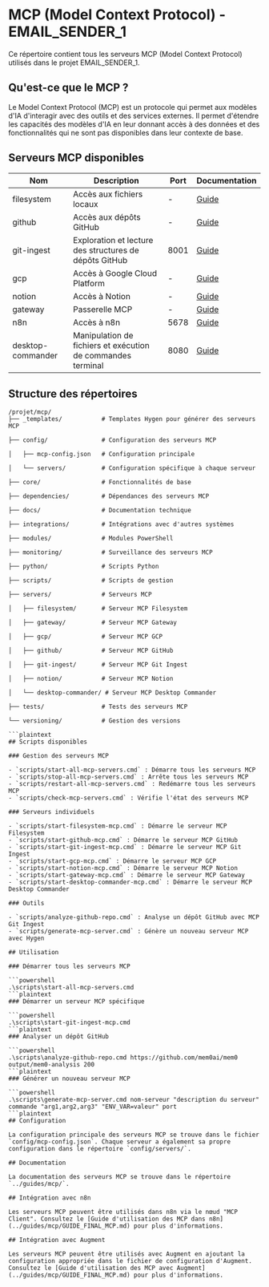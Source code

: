 # MCP (Model Context Protocol) - EMAIL_SENDER_1

Ce répertoire contient tous les serveurs MCP (Model Context Protocol) utilisés dans le projet EMAIL_SENDER_1.

## Qu'est-ce que le MCP ?

Le Model Context Protocol (MCP) est un protocole qui permet aux modèles d'IA d'interagir avec des outils et des services externes. Il permet d'étendre les capacités des modèles d'IA en leur donnant accès à des données et des fonctionnalités qui ne sont pas disponibles dans leur contexte de base.

## Serveurs MCP disponibles

| Nom | Description | Port | Documentation |
|-----|-------------|------|---------------|
| filesystem | Accès aux fichiers locaux | - | [Guide](../guides/mcp/GUIDE_FINAL_MCP.md) |
| github | Accès aux dépôts GitHub | - | [Guide](../guides/mcp/GITHUB_MCP.md) |
| git-ingest | Exploration et lecture des structures de dépôts GitHub | 8001 | [Guide](../guides/mcp/GUIDE_MCP_GIT_INGEST.md) |
| gcp | Accès à Google Cloud Platform | - | [Guide](../guides/mcp/GUIDE_FINAL_MCP.md) |
| notion | Accès à Notion | - | [Guide](../guides/mcp/GUIDE_FINAL_MCP.md) |
| gateway | Passerelle MCP | - | [Guide](../guides/mcp/GUIDE_MCP_GATEWAY.md) |
| n8n | Accès à n8n | 5678 | [Guide](../guides/mcp/GUIDE_FINAL_MCP.md) |
| desktop-commander | Manipulation de fichiers et exécution de commandes terminal | 8080 | [Guide](../guides/mcp/GUIDE_MCP_DESKTOP_COMMANDER.md) |

## Structure des répertoires

```plaintext
/projet/mcp/
├── _templates/           # Templates Hygen pour générer des serveurs MCP

├── config/               # Configuration des serveurs MCP

│   ├── mcp-config.json   # Configuration principale

│   └── servers/          # Configuration spécifique à chaque serveur

├── core/                 # Fonctionnalités de base

├── dependencies/         # Dépendances des serveurs MCP

├── docs/                 # Documentation technique

├── integrations/         # Intégrations avec d'autres systèmes

├── modules/              # Modules PowerShell

├── monitoring/           # Surveillance des serveurs MCP

├── python/               # Scripts Python

├── scripts/              # Scripts de gestion

├── servers/              # Serveurs MCP

│   ├── filesystem/       # Serveur MCP Filesystem

│   ├── gateway/          # Serveur MCP Gateway

│   ├── gcp/              # Serveur MCP GCP

│   ├── github/           # Serveur MCP GitHub

│   ├── git-ingest/       # Serveur MCP Git Ingest

│   ├── notion/           # Serveur MCP Notion

│   └── desktop-commander/ # Serveur MCP Desktop Commander

├── tests/                # Tests des serveurs MCP

└── versioning/           # Gestion des versions

```plaintext
## Scripts disponibles

### Gestion des serveurs MCP

- `scripts/start-all-mcp-servers.cmd` : Démarre tous les serveurs MCP
- `scripts/stop-all-mcp-servers.cmd` : Arrête tous les serveurs MCP
- `scripts/restart-all-mcp-servers.cmd` : Redémarre tous les serveurs MCP
- `scripts/check-mcp-servers.cmd` : Vérifie l'état des serveurs MCP

### Serveurs individuels

- `scripts/start-filesystem-mcp.cmd` : Démarre le serveur MCP Filesystem
- `scripts/start-github-mcp.cmd` : Démarre le serveur MCP GitHub
- `scripts/start-git-ingest-mcp.cmd` : Démarre le serveur MCP Git Ingest
- `scripts/start-gcp-mcp.cmd` : Démarre le serveur MCP GCP
- `scripts/start-notion-mcp.cmd` : Démarre le serveur MCP Notion
- `scripts/start-gateway-mcp.cmd` : Démarre le serveur MCP Gateway
- `scripts/start-desktop-commander-mcp.cmd` : Démarre le serveur MCP Desktop Commander

### Outils

- `scripts/analyze-github-repo.cmd` : Analyse un dépôt GitHub avec MCP Git Ingest
- `scripts/generate-mcp-server.cmd` : Génère un nouveau serveur MCP avec Hygen

## Utilisation

### Démarrer tous les serveurs MCP

```powershell
.\scripts\start-all-mcp-servers.cmd
```plaintext
### Démarrer un serveur MCP spécifique

```powershell
.\scripts\start-git-ingest-mcp.cmd
```plaintext
### Analyser un dépôt GitHub

```powershell
.\scripts\analyze-github-repo.cmd https://github.com/mem0ai/mem0 output/mem0-analysis 200
```plaintext
### Générer un nouveau serveur MCP

```powershell
.\scripts\generate-mcp-server.cmd nom-serveur "description du serveur" commande "arg1,arg2,arg3" "ENV_VAR=valeur" port
```plaintext
## Configuration

La configuration principale des serveurs MCP se trouve dans le fichier `config/mcp-config.json`. Chaque serveur a également sa propre configuration dans le répertoire `config/servers/`.

## Documentation

La documentation des serveurs MCP se trouve dans le répertoire `../guides/mcp/`.

## Intégration avec n8n

Les serveurs MCP peuvent être utilisés dans n8n via le nœud "MCP Client". Consultez le [Guide d'utilisation des MCP dans n8n](../guides/mcp/GUIDE_FINAL_MCP.md) pour plus d'informations.

## Intégration avec Augment

Les serveurs MCP peuvent être utilisés avec Augment en ajoutant la configuration appropriée dans le fichier de configuration d'Augment. Consultez le [Guide d'utilisation des MCP avec Augment](../guides/mcp/GUIDE_FINAL_MCP.md) pour plus d'informations.
